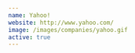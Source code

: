 ```yaml
---
name: Yahoo!
website: http://www.yahoo.com/
image: /images/companies/yahoo.gif 
active: true
---
```


